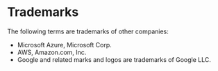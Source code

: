# Trademarks

The following terms are trademarks of other companies:
* Microsoft Azure, Microsoft Corp.
* AWS, Amazon.com, Inc.
* Google and related marks and logos are trademarks of Google LLC.
